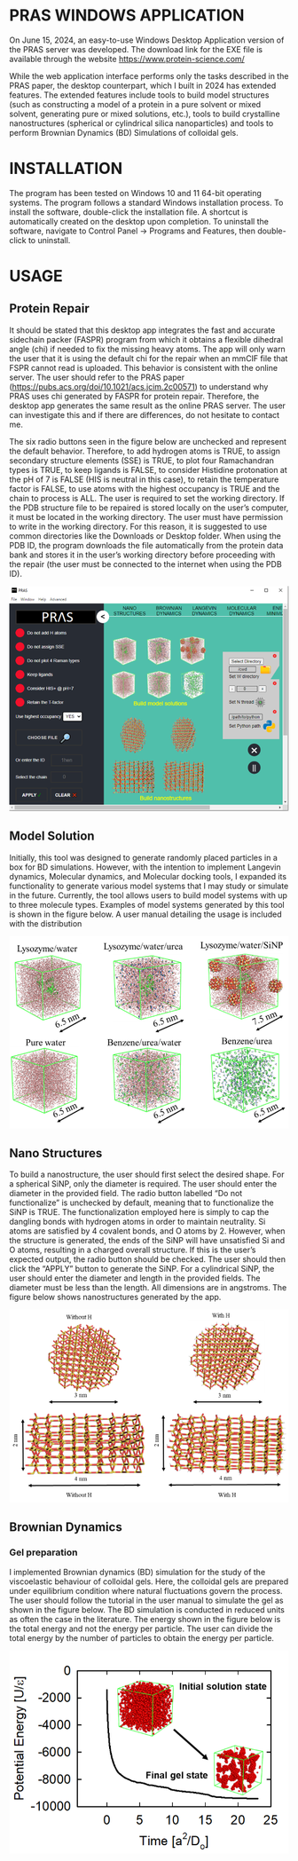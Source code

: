 # PRAS WINDOWS APPLICATION

On June 15, 2024, an easy-to-use Windows Desktop Application version of the PRAS server was developed. The download link for the EXE file is available through the website https://www.protein-science.com/

While the web application interface performs only the tasks described in the PRAS paper, the desktop counterpart, which I built in 2024 has extended features. The extended features include tools to build model structures (such as constructing a model of a protein in a pure solvent or mixed solvent, generating pure or mixed solutions, etc.), tools to build crystalline nanostructures (spherical or cylindrical silica nanoparticles) and tools to perform Brownian Dynamics (BD) Simulations of colloidal gels.

# INSTALLATION

The program has been tested on Windows 10 and 11 64-bit operating systems. The program follows a standard Windows installation process. To install the software, double-click the installation file. A shortcut is automatically created on the desktop upon completion. To uninstall the software, navigate to Control Panel -> Programs and Features, then double-click to uninstall.

# USAGE
## Protein Repair
It should be stated that this desktop app integrates the fast and accurate sidechain packer (FASPR) program from which it obtains a flexible dihedral angle (chi) if needed to fix the missing heavy atoms. The app will only warn the user that it is using the default chi for the repair when an mmCIF file that FSPR cannot read is uploaded. This behavior is consistent with the online server. The user should refer to the PRAS paper (https://pubs.acs.org/doi/10.1021/acs.jcim.2c00571) to understand why PRAS uses chi generated by FASPR for protein repair. Therefore, the desktop app generates the same result as the online PRAS server. The user can investigate this and if there are differences, do not hesitate to contact me.
  
The six radio buttons seen in the figure below are unchecked and represent the default behavior. Therefore, to add hydrogen atoms is TRUE, to assign secondary structure elements (SSE) is TRUE, to plot four Ramachandran types is TRUE, to keep ligands is FALSE, to consider Histidine protonation at the pH of 7 is FALSE (HIS is neutral in this case), to retain the temperature factor is FALSE, to use atoms with the highest occupancy is TRUE and the chain to process is ALL. The user is required to set the working directory. If the PDB structure file to be repaired is stored locally on the user’s computer, it must be located in the working directory. The user must have permission to write in the working directory. For this reason, it is suggested to use common directories like the Downloads or Desktop folder. When using the PDB ID, the program downloads the file automatically from the protein data bank and stores it in the user’s working directory before proceeding with the repair (the user must be connected to the internet when using the PDB ID).

![Protein Repair dashboard](https://github.com/osita-sunday-nnyigide/PRAS_Server_Windows_App/blob/main/protein%20repair.png)

## Model Solution
Initially, this tool was designed to generate randomly placed particles in a box for BD simulations. However, with the intention to implement Langevin dynamics, Molecular dynamics, and Molecular docking tools, I expanded its functionality to generate various model systems that I may study or simulate in the future. Currently, the tool allows users to build model systems with up to three molecule types. Examples of model systems generated by this tool is shown in the figure below. A user manual detailing the usage is included with the distribution

![Nodel Solutions](https://github.com/osita-sunday-nnyigide/PRAS_Server_Windows_App/blob/main/model%20solutions.png)

## Nano Structures
To build a nanostructure, the user should first select the desired shape. For a spherical SiNP, only the diameter is required. The user should enter the diameter in the provided field. The radio button labelled “Do not functionalize” is unchecked by default, meaning that to functionalize the SiNP is TRUE. The functionalization employed here is simply to cap the dangling bonds with hydrogen atoms in order to maintain neutrality. Si atoms are satisfied by 4 covalent bonds, and O atoms by 2. However, when the structure is generated, the ends of the SiNP will have unsatisfied Si and O atoms, resulting in a charged overall structure. If this is the user’s expected output, the radio button should be checked. The user should then click the “APPLY” button to generate the SiNP. For a cylindrical SiNP, the user should enter the diameter and length in the provided fields. The diameter must be less than the length. All dimensions are in angstroms. The figure below shows nanostructures generated by the app.

![Nano Structures](https://github.com/osita-sunday-nnyigide/PRAS_Server_Windows_App/blob/main/nano%20structures.png)

## Brownian Dynamics
### Gel preparation
I implemented Brownian dynamics (BD) simulation for the study of the viscoelastic behaviour of colloidal gels. Here, the colloidal gels are prepared under equilibrium condition where natural fluctuations govern the process. The user should follow the tutorial in the user manual to simulate the gel as shown in the figure below. The BD simulation is conducted in reduced units as often the case in the literature. The energy shown in the figure below is the total energy and not the energy per particle. The user can divide the total energy by the number of particles to obtain the energy per particle.

![Equilibrium Gels](https://github.com/osita-sunday-nnyigide/PRAS_Server_Windows_App/blob/main/equilibrium%20gels.png)

